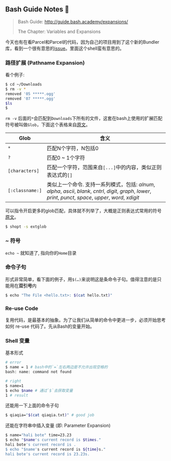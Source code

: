 ## Bash Guide Notes 📒

> Bash Guide: http://guide.bash.academy/expansions/
>
>  The Chapter: Variables and Expansions



今天也有在看Parcel和Parcel的代码，因为自己的项目用到了这个新的Bundler库，看到一个很有意思的[issue](https://github.com/parcel-bundler/parcel/issues/110#issuecomment-350259878)。里面这个shell蛮有意思的。



### 路径扩展 (Pathname Expansion)

看个例子:

```bash
$ cd ~/Downloads
$ rm -v *
removed '05 *****.ogg'
removed '07 *****.ogg'
$ls
$
```

`rm -v` 后面的`*`会匹配到`Downloads`下所有的文件，这套在bash上使用的扩展匹配符号被叫做`Glob`，下面这个表格来自[原文](http://guide.bash.academy/expansions/?=Pathname_Expansion#p1.1.0_4)。

| Glob            | 含义                                       |
| --------------- | ---------------------------------------- |
| `*`             | 匹配N个字符，N包括0                              |
| `?`             | 匹配0 ~ 1个字符                               |
| `[characters]`  | 匹配一个字符，范围来自`[...]`中的内容，类似正则表达式的`[]`      |
| `[:classname:]` | 类似上一个命令. 支持一系列模式，包括: _alnum_, _alpha_, _ascii_, _blank_, _cntrl_, _digit_, _graph_, _lower_, _print_, _punct_, _space_, _upper_, _word_, _xdigit_ |

可以指令开启更多的glob匹配，具体就不列举了，大概是正则表达式常用的符号[原文](http://guide.bash.academy/expansions/?=Pathname_Expansion#p1.1.0_9)。

```bash
$ shopt -s extglob
```



### ~ 符号

`echo ~` 就知道了, 指向你的`Home`目录



### 命令子句

形式非常简单，看下面的例子，用`$(…)`来说明这是条命令子句。值得注意的是只能用在**双引号**内

```bash
$ echo "The File <hello.txt>: $(cat hello.txt)"
```



### Re-use Code

复用代码，是最基本的抽象。为了让我们从简单的命令中更进一步，必须开始思考如何 re-use 代码了。先从Bash的变量开始。

### Shell 变量

基本形式

```bash
# error
$ name = 1 # bash中的`=`左右两边是不允许出现空格的
bash: name: command not found

# right
$ name=1
$ echo $name # 通过`$`去获取变量
1 # result
```

还能用一下上面的命令子句

```bash
$ qiaqia="$(cat qiaqia.txt)" # good job
```

还能在字符串中插入变量 (即: Parameter Expansion)

```bash
$ name="hali bote" time=23.23
$ echo "$name's current record is $times."
hali bote's current record is .
$ echo "$name's current record is ${time}s."
hali bote's current record is 23.23s.
```

